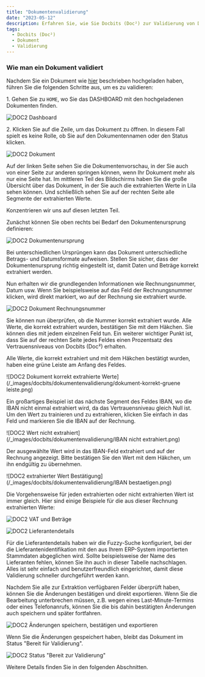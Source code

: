 ```yaml
---
title: "Dokumentenvalidierung"
date: "2023-05-12"
description: Erfahren Sie, wie Sie Docbits (Doc²) zur Validierung von Dokumenten verwenden können.
tags:
  - Docbits (Doc²)
  - Dokument
  - Validierung
---
```


### Wie man ein Dokument validiert

Nachdem Sie ein Dokument wie [hier](/docbits/manual-import/) beschrieben hochgeladen haben, führen Sie die folgenden Schritte aus, um es zu validieren:

1\. Gehen Sie zu `HOME`, wo Sie das DASHBOARD mit den hochgeladenen Dokumenten finden.

![DOC2 Dashboard](/_images/docbits/dokumentenvalidierung/dashboard.png)

2\. Klicken Sie auf die Zeile, um das Dokument zu öffnen. In diesem Fall spielt es keine Rolle, ob Sie auf den Dokumentennamen oder den Status klicken.

![DOC2 Dokument](/_images/docbits/dokumentenvalidierung/dokument.png)

Auf der linken Seite sehen Sie die Dokumentenvorschau, in der Sie auch von einer Seite zur anderen springen können, wenn Ihr Dokument mehr als nur eine Seite hat. Im mittleren Teil des Bildschirms haben Sie die große Übersicht über das Dokument, in der Sie auch die extrahierten Werte in Lila sehen können. Und schließlich sehen Sie auf der rechten Seite alle Segmente der extrahierten Werte.

Konzentrieren wir uns auf diesen letzten Teil.

Zunächst können Sie oben rechts bei Bedarf den Dokumentenursprung definieren:

![DOC2 Dokumentenursprung](/_images/docbits/dokumentenvalidierung/dokumentenursprung.png)

Bei unterschiedlichen Ursprüngen kann das Dokument unterschiedliche Betrags- und Datumsformate aufweisen. Stellen Sie sicher, dass der Dokumentenursprung richtig eingestellt ist, damit Daten und Beträge korrekt extrahiert werden.

Nun erhalten wir die grundlegenden Informationen wie Rechnungsnummer, Datum usw. Wenn Sie beispielsweise auf das Feld der Rechnungsnummer klicken, wird direkt markiert, wo auf der Rechnung sie extrahiert wurde.

![DOC2 Dokument Rechnungsnummer](/_images/docbits/dokumentenvalidierung/dokument-rechnungsnummer.png)

Sie können nun überprüfen, ob die Nummer korrekt extrahiert wurde. Alle Werte, die korrekt extrahiert wurden, bestätigen Sie mit dem Häkchen. Sie können dies mit jedem einzelnen Feld tun. Ein weiterer wichtiger Punkt ist, dass Sie auf der rechten Seite jedes Feldes einen Prozentsatz des Vertrauensniveaus von Docbits (Doc²) erhalten.

Alle Werte, die korrekt extrahiert und mit dem Häkchen bestätigt wurden, haben eine grüne Leiste am Anfang des Feldes.

![DOC2 Dokument korrekt extrahierte Werte](/_images/docbits/dokumentenvalidierung/dokument-korrekt-gruene leiste.png)

Ein großartiges Beispiel ist das nächste Segment des Feldes IBAN, wo die IBAN nicht einmal extrahiert wird, da das Vertrauensniveau gleich Null ist. Um den Wert zu trainieren und zu extrahieren, klicken Sie einfach in das Feld und markieren Sie die IBAN auf der Rechnung. 

![DOC2 Wert nicht extrahiert](/_images/docbits/dokumentenvalidierung/IBAN nicht extrahiert.png)

Der ausgewählte Wert wird in das IBAN-Feld extrahiert und auf der Rechnung angezeigt. Bitte bestätigen Sie den Wert mit dem Häkchen, um ihn endgültig zu übernehmen.

![DOC2 extrahierter Wert Bestätigung](/_images/docbits/dokumentenvalidierung/IBAN bestaetigen.png)

Die Vorgehensweise für jeden extrahierten oder nicht extrahierten Wert ist immer gleich. Hier sind einige Beispiele für die aus dieser Rechnung extrahierten Werte:

![DOC2 VAT und Beträge](/_images/docbits/dokumentenvalidierung/gesamtbetrag-extrahiert.png)

![DOC2 Lieferantendetails](/_images/docbits/dokumentenvalidierung/lieferantenname-extrahiert.png)

Für die Lieferantendetails haben wir die Fuzzy-Suche konfiguriert, bei der die Lieferantenidentifikation mit den aus Ihrem ERP-System importierten Stammdaten abgeglichen wird. Sollte beispielsweise der Name des Lieferanten fehlen, können Sie ihn auch in dieser Tabelle nachschlagen. Alles ist sehr einfach und benutzerfreundlich eingerichtet, damit diese Validierung schneller durchgeführt werden kann.

Nachdem Sie alle zur Extraktion verfügbaren Felder überprüft haben, können Sie die Änderungen bestätigen und direkt exportieren. Wenn Sie die Bearbeitung unterbrechen müssen, z.B. wegen eines Last-Minute-Termins oder eines Telefonanrufs, können Sie die bis dahin bestätigten Änderungen auch speichern und später fortfahren.

![DOC2 Änderungen speichern, bestätigen und exportieren](/_images/docbits/dokumentenvalidierung/dokument-speichern-bestaetigen-exportieren.png)

Wenn Sie die Änderungen gespeichert haben, bleibt das Dokument im Status "Bereit für Validierung".

![DOC2 Status "Bereit zur Validierung"](/_images/docbits/dokumentenvalidierung/dasboard-bereit-zur-validierung.png)

Weitere Details finden Sie in den folgenden Abschnitten.